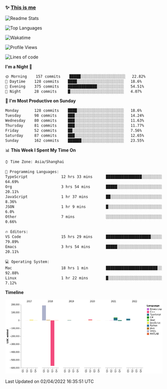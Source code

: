<!--

**icyzeroice/icyzeroice** is a ✨ _special_ ✨ repository because its `README.md` (this file) appears on your GitHub profile.

Here are some ideas to get you started:

- 🔭 I’m currently working on ...
- 🌱 I’m currently learning ...
- 👯 I’m looking to collaborate on ...
- 🤔 I’m looking for help with ...
- 💬 Ask me about ...
- 📫 How to reach me: ...
- 😄 Pronouns: ...
- ⚡ Fun fact: ...

-->

### ✨ [This is me](https://shakugan.fandom.com/wiki/Serment)

![Readme Stats](https://github-readme-stats.vercel.app/api?username=icyzeroice)

![Top Languages](https://github-readme-stats.vercel.app/api/top-langs/?username=icyzeroice&exclude_repo=scutie2015-digimon&layout=compact&langs_count=5)

![Wakatime](https://github-readme-stats.vercel.app/api/wakatime?username=icyzeroice)

<!--START_SECTION:waka-->
![Profile Views](http://img.shields.io/badge/Profile%20Views-0-blue)

![Lines of code](https://img.shields.io/badge/From%20Hello%20World%20I%27ve%20Written--293%20Thousand%20lines%20of%20code-blue)

**I'm a Night 🦉** 

```text
🌞 Morning    157 commits    █████░░░░░░░░░░░░░░░░░░░░   22.82% 
🌆 Daytime    128 commits    ████░░░░░░░░░░░░░░░░░░░░░   18.6% 
🌃 Evening    375 commits    █████████████░░░░░░░░░░░░   54.51% 
🌙 Night      28 commits     █░░░░░░░░░░░░░░░░░░░░░░░░   4.07%

```
📅 **I'm Most Productive on Sunday** 

```text
Monday       128 commits    ████░░░░░░░░░░░░░░░░░░░░░   18.6% 
Tuesday      98 commits     ███░░░░░░░░░░░░░░░░░░░░░░   14.24% 
Wednesday    80 commits     ███░░░░░░░░░░░░░░░░░░░░░░   11.63% 
Thursday     81 commits     ███░░░░░░░░░░░░░░░░░░░░░░   11.77% 
Friday       52 commits     ██░░░░░░░░░░░░░░░░░░░░░░░   7.56% 
Saturday     87 commits     ███░░░░░░░░░░░░░░░░░░░░░░   12.65% 
Sunday       162 commits    ██████░░░░░░░░░░░░░░░░░░░   23.55%

```


📊 **This Week I Spent My Time On** 

```text
⌚︎ Time Zone: Asia/Shanghai

💬 Programming Languages: 
TypeScript               12 hrs 33 mins      ████████████████░░░░░░░░░   64.69% 
Org                      3 hrs 54 mins       █████░░░░░░░░░░░░░░░░░░░░   20.11% 
JavaScript               1 hr 37 mins        ██░░░░░░░░░░░░░░░░░░░░░░░   8.36% 
JSON                     1 hr 9 mins         █░░░░░░░░░░░░░░░░░░░░░░░░   6.0% 
Other                    7 mins              ░░░░░░░░░░░░░░░░░░░░░░░░░   0.66%

🔥 Editors: 
VS Code                  15 hrs 29 mins      ████████████████████░░░░░   79.89% 
Emacs                    3 hrs 54 mins       █████░░░░░░░░░░░░░░░░░░░░   20.11%

💻 Operating System: 
Mac                      18 hrs 1 min        ███████████████████████░░   92.88% 
Linux                    1 hr 22 mins        █░░░░░░░░░░░░░░░░░░░░░░░░   7.12%

```

**Timeline**

![Chart not found](https://raw.githubusercontent.com/icyzeroice/icyzeroice/main/charts/bar_graph.png) 


 Last Updated on 02/04/2022 16:35:51 UTC
<!--END_SECTION:waka-->

<!--

### Related
- https://github.com/abhisheknaiidu/awesome-github-profile-readme
- https://github.com/coderjojo/creative-profile-readme
- https://github.com/elangosundar/awesome-README-templates
- https://github.com/durgeshsamariya/awesome-github-profile-readme-templates
- https://github.com/anmol098/waka-readme-stats

-->
